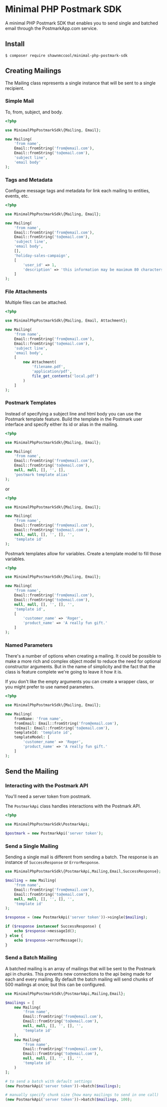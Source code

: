 # Minimal PHP Postmark SDK

A minimal PHP Postmark SDK that enables you to send single and batched email through the PostmarkApp.com service.

## Install

```shell
$ composer require shawnmccool/minimal-php-postmark-sdk
```

## Creating Mailings

The Mailing class represents a single instance that will be sent to a single recipient.

### Simple Mail

To, from, subject, and body.

```php
<?php

use MinimalPhpPostmarkSdk\{Mailing, Email};

new Mailing(
    'from name',
    Email::fromString('from@email.com'),
    Email::fromString('to@email.com'),
    'subject line',
    'email body'
);
```

### Tags and Metadata

Configure message tags and metadata for link each mailing to entities, events, etc.

```php
<?php

use MinimalPhpPostmarkSdk\{Mailing, Email};

new Mailing(
    'from name',
    Email::fromString('from@email.com'),
    Email::fromString('to@email.com'),
    'subject line',
    'email body',
    [],
    'holiday-sales-campaign',
    [
        'user_id' => 1,
        'description' => 'this information may be maximum 80 characters'
    ]
);
```

### File Attachments

Multiple files can be attached.

```php
<?php

use MinimalPhpPostmarkSdk\{Mailing, Email, Attachment};

new Mailing(
    'from name',
    Email::fromString('from@email.com'),
    Email::fromString('to@email.com'),
    'subject line',
    'email body',
    [
        new Attachment(
            'filename.pdf',
            'application/pdf',
            file_get_contents('local.pdf')
        )
    ]
);
```

### Postmark Templates

Instead of specifying a subject line and html body you can use the Postmark template feature. Build the template in the Postmark user interface and specify either its id or alias in the mailing.

```php
<?php

use MinimalPhpPostmarkSdk\{Mailing, Email};

new Mailing(
    'from name',
    Email::fromString('from@email.com'),
    Email::fromString('to@email.com'),
    null, null, [], '', [],
    'postmark template alias'
);
```

or

```php
<?php

use MinimalPhpPostmarkSdk\{Mailing, Email};

new Mailing(
    'from name',
    Email::fromString('from@email.com'),
    Email::fromString('to@email.com'),
    null, null, [], '', [], '',
    'template id'
);
```

Postmark templates allow for variables. Create a template model to fill those variables.

```php
<?php

use MinimalPhpPostmarkSdk\{Mailing, Email};

new Mailing(
    'from name',
    Email::fromString('from@email.com'),
    Email::fromString('to@email.com'),
    null, null, [], '', [], '',
    'template id',
    [
        'customer_name' => 'Roger',
        'product_name' => 'A really fun gift.'
    ]
);
```

### Named Parameters

There's a number of options when creating a mailing. It could be possible to make a more rich and complex object model to reduce the need for optional constructor arguments. But in the name of simplicity and the fact that the class is
feature complete we're going to leave it how it is.

If you don't like the empty arguments you can create a wrapper class, or you might prefer to use named parameters.

```php
<?php

use MinimalPhpPostmarkSdk\{Mailing, Email};

new Mailing(
    fromName: 'from name',
    fromEmail: Email::fromString('from@email.com'),
    toEmail: Email::fromString('to@email.com'),
    templateId: 'template id',
    templateModel: [
        'customer_name' => 'Roger',
        'product_name' => 'A really fun gift.'
    ]
);
```

## Send the Mailing

### Interacting with the Postmark API

You'll need a server token from postmark.

The `PostmarkApi` class handles interactions with the Postmark API.

```php
<?php

use MinimalPhpPostmarkSdk\PostmarkApi;

$postmark = new PostmarkApi('server token');
```

### Send a Single Mailing

Sending a single mail is different from sending a batch. The response is an instance of `SuccessResponse` or `ErrorResponse`.

```php
use MinimalPhpPostmarkSdk\{PostmarkApi,Mailing,Email,SuccessResponse};

$mailing = new Mailing(
    'from name',
    Email::fromString('from@email.com'),
    Email::fromString('to@email.com'),
    null, null, [], '', [], '',
    'template id'
);

$response = (new PostmarkApi('server token'))->single($mailing);

if ($response instanceof SuccessResponse) {
    echo $response->messageId();
} else {
    echo $response->errorMessage();
}
```

### Send a Batch Mailing

A batched mailing is an array of mailings that will be sent to the Postmark api in chunks. This prevents new connections to the api being made for each and every mailing. By default the batch mailing will send chunks of 500 mailings at
once; but this can be configured.

```php
use MinimalPhpPostmarkSdk\{PostmarkApi,Mailing,Email};

$mailings = [
    new Mailing(
        'from name',
        Email::fromString('from@email.com'),
        Email::fromString('to@email.com'),
        null, null, [], '', [], '',
        'template id'
    ),
    new Mailing(
        'from name',
        Email::fromString('from@email.com'),
        Email::fromString('to@email.com'),
        null, null, [], '', [], '',
        'template id'
    )
];

# to send a batch with default settings
(new PostmarkApi('server token'))->batch($mailings);

# manually specify chunk size {how many mailings to send in one call)
(new PostmarkApi('server token'))->batch($mailings, 100);
```